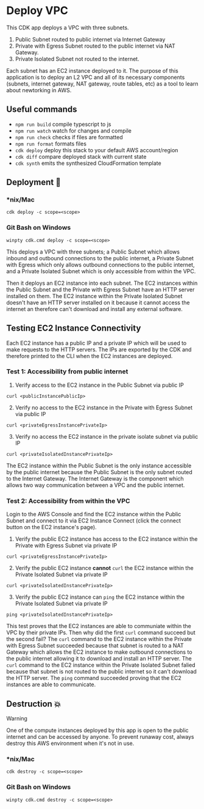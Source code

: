 # Deploy VPC

This CDK app deploys a VPC with three subnets.

1. Public Subnet routed to public internet via Internet Gateway
2. Private with Egress Subnet routed to the public internet via NAT Gateway.
3. Private Isolated Subnet not routed to the internet.

Each subnet has an EC2 instance deployed to it. The purpose of this application is to deploy an L2 VPC and all of its necessary components (subnets, internet gateway, NAT gateway, route tables, etc) as a tool
to learn about newtorking in AWS.

## Useful commands

- `npm run build` compile typescript to js
- `npm run watch` watch for changes and compile
- `npm run check` checks if files are formatted
- `npm run format` formats files
- `cdk deploy` deploy this stack to your default AWS account/region
- `cdk diff` compare deployed stack with current state
- `cdk synth` emits the synthesized CloudFormation template

## Deployment :rocket:

### \*nix/Mac

```console
cdk deploy -c scope=<scope>
```

### Git Bash on Windows

```console
winpty cdk.cmd deploy -c scope=<scope>
```

This deploys a VPC with three subnets; a Public Subnet which allows inbound and outbound connections to the public internet, a Private Subnet with Egress which only allows outbound connections to the
public internet, and a Private Isolated Subnet which is only accessible from within the VPC.

Then it deploys an EC2 instance into each subnet. The EC2 instances within the Public Subnet and the Private with Egress Subnet have an HTTP server installed on them. The EC2 instance within the Private Isolated Subnet doesn't have an HTTP server installed on it because it cannot access the internet an therefore can't download and install any external software.

## Testing EC2 Instance Connectivity

Each EC2 instance has a public IP and a private IP which will be used to make requests to the HTTP servers. The IPs are exported by the CDK and therefore printed to the CLI when the EC2 instances are deployed.

### Test 1: Accessibility from public internet

1. Verify access to the EC2 instance in the Public Subnet via public IP

```console
curl <publicInstancePublicIp>
```

2. Verify no access to the EC2 instance in the Private with Egress Subnet via public IP

```console
curl <privateEgressInstancePrivateIp>
```

3. Verify no access the EC2 instance in the private isolate subnet via public IP

```console
curl <privateIsolatedInstancePrivateIp>
```

The EC2 instance within the Public Subnet is the only instance accessible by the public internet because the Public Subnet is the only subnet routed to the Internet Gateway. The Internet Gateway is the component which allows two way communication between a VPC and the public internet.

### Test 2: Accessibility from within the VPC

Login to the AWS Console and find the EC2 instance within the Public Subnet and connect to it via EC2 Instance Connect (click the connect button on the EC2 instance's page).

1. Verify the public EC2 instance has access to the EC2 instance within the Private with Egress Subnet via private IP

```console
curl <privateEgressInstancePrivateIp>
```

2. Verify the public EC2 instance **cannot** `curl` the EC2 instance within the Private Isolated Subnet via private IP

```console
curl <privateIsolatedInstancePrivateIp>
```

3. Verify the public EC2 instance can `ping` the EC2 instance within the Private Isolated Subnet via private IP

```console
ping <privateIsolatedInstancePrivateIp>
```

This test proves that the EC2 instances are able to communiate within the VPC by their private IPs. Then why did the first `curl` command succeed but the second fail? The `curl` command to the EC2 instance within the Private with Egress Subnet succeeded because that subnet is routed to a NAT Gateway which allows the EC2 instance to make outbound connections to the public internet allowing it to download and install an HTTP server. The `curl` command to the EC2 instance within the Private Isolated Subnet falied because that subnet is not routed to the public internet so it can't download the HTTP server. The `ping` command succeeded proving that the EC2 instances are able to communicate.

## Destruction :boom:

> [!WARNING]
> One of the compute instances deployed by this app is open to the public internet and can be accessed by anyone. To prevent runaway cost, always destroy this AWS environment when it's not in use.

### \*nix/Mac

```console
cdk destroy -c scope=<scope>
```

### Git Bash on Windows

```console
winpty cdk.cmd destroy -c scope=<scope>
```
